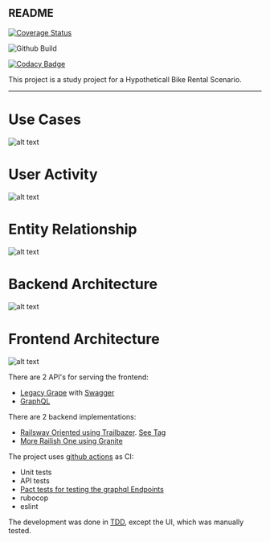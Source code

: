  README
--------

[![Coverage Status](https://coveralls.io/repos/github/orbanbotond/ReactBikes/badge.svg?branch=master)](https://coveralls.io/github/orbanbotond/ReactBikes?branch=master)

![Github Build](https://github.com/orbanbotond/ReactBikes/actions/workflows/main.yml/badge.svg)

[![Codacy Badge](https://api.codacy.com/project/badge/Grade/7ca05ca537e84d9f8273eeb15ab245c8)](https://www.codacy.com/manual/orbanbotond/ReactBikes?utm_source=github.com&amp;utm_medium=referral&amp;utm_content=orbanbotond/ReactBikes&amp;utm_campaign=Badge_Grade)

This project is a study project for a Hypotheticall Bike Rental Scenario. 

---
 Use Cases
==========

![alt text](http://www.plantuml.com/plantuml/proxy?cache=no&src=https://raw.githubusercontent.com/orbanbotond/ReactBikes/add-diagrams/diagrams/use_cases.puml)

User Activity
=============
![alt text](http://www.plantuml.com/plantuml/proxy?cache=no&src=https://raw.githubusercontent.com/orbanbotond/ReactBikes/add-diagrams/diagrams/user_activity.puml)

Entity Relationship
=============
![alt text](http://www.plantuml.com/plantuml/proxy?cache=no&src=https://raw.githubusercontent.com/orbanbotond/ReactBikes/add-diagrams/diagrams/entity_relationship.puml)

Backend Architecture
=============
![alt text](http://www.plantuml.com/plantuml/proxy?cache=no&src=https://raw.githubusercontent.com/orbanbotond/ReactBikes/add-diagrams/diagrams/back_end_architecture.puml)

Frontend Architecture
=============
![alt text](http://www.plantuml.com/plantuml/proxy?cache=no&src=https://raw.githubusercontent.com/orbanbotond/ReactBikes/add-diagrams/diagrams/front_end_architecture.puml)

There are 2 API's for serving the frontend:
- [Legacy Grape](https://github.com/ruby-grape/grape) with [Swagger](https://github.com/ruby-grape/grape-swagger)
- [GraphQL](https://graphql-ruby.org)

There are 2 backend implementations:
- [Railsway Oriented using Trailbazer](https://github.com/orbanbotond/ReactBikes/tree/V1.15-trailblazer). [See Tag](https://github.com/orbanbotond/ReactBikes/tree/V1.15-trailblazer)
- [More Railish One using Granite](https://github.com/toptal/granite)

The project uses [github actions](https://github.com/features/actions) as CI:
- Unit tests
- API tests
- [Pact tests for testing the graphql Endpoints](https://docs.pact.io)
- rubocop
- eslint

The development was done in [TDD](https://en.wikipedia.org/wiki/Test-driven_development), except the UI, which was manually tested.
